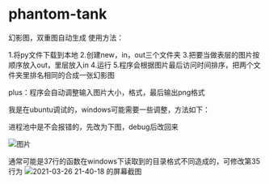 # phantom-tank
幻影图，双重图自动生成
使用方法：

1.将py文件下载到本地
2.创建new，in，out三个文件夹
3.把要当做表层的图片按顺序放入out，里层放入in
4.运行
5.程序会根据图片最后访问时间排序，把两个文件夹里排名相同的合成一张幻影图

plus：程序会自动调整输入图片大小，格式，最后输出png格式

我是在ubuntu调试的，windows可能需要一些调整，方法如下：

进程池中是不会报错的，先改为下图，debug后改回来

![图片](https://user-images.githubusercontent.com/67435618/112637323-fbffd800-8e78-11eb-8675-5e99126792f4.png)

通常可能是37行的函数在windows下读取到的目录格式不同造成的，可修改第35行为
![2021-03-26 21-40-18 的屏幕截图](https://user-images.githubusercontent.com/67435618/112640043-ec35c300-8e7b-11eb-9e96-48bd5d8890aa.png)
